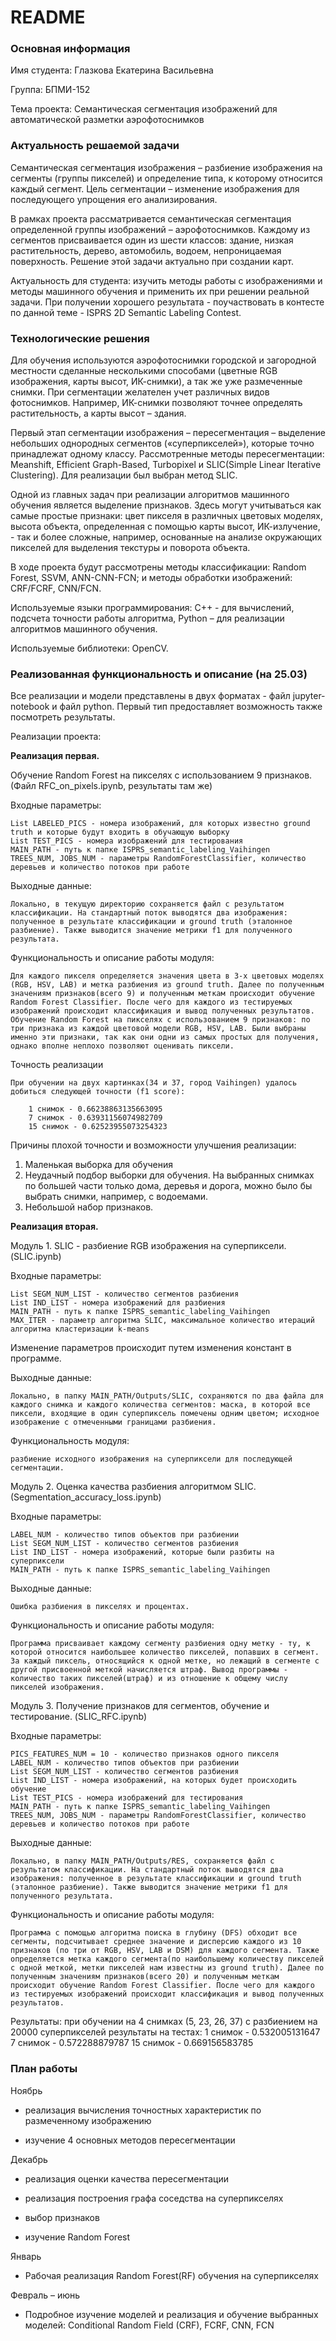 # README #

### Основная информация ###

Имя студента: Глазкова Екатерина Васильевна

Группа: БПМИ-152 

Тема проекта: Семантическая сегментация изображений для автоматической разметки аэрофотоснимков

### Актуальность решаемой задачи ###

Семантическая сегментация изображения – разбиение изображения на сегменты (группы пикселей) и определение типа, к которому относится каждый сегмент. Цель сегментации – изменение изображения для последующего упрощения его анализирования. 

В рамках проекта рассматривается семантическая сегментация определенной группы изображений – аэрофотоснимков. Каждому из сегментов присваивается один из шести классов: здание, низкая растительность, дерево, автомобиль, водоем, непроницаемая поверхность. Решение этой задачи актуально при создании карт. 

Актуальность для студента: изучить методы работы с изображениями и методы машинного обучения и применить их при решении реальной задачи. При получении хорошего результата - поучаствовать в контесте по данной теме - ISPRS 2D Semantic Labeling Contest.

### Технологические решения ###

Для обучения используются аэрофотоснимки городской и загородной местности сделанные несколькими способами (цветные RGB изображения, карты высот, ИК-снимки), а так же уже размеченные снимки. При сегментации желателен учет различных видов фотоснимков. Например, ИК-снимки позволяют точнее определять растительность, а карты высот – здания. 

Первый этап сегментации изображения – пересегментация – выделение небольших однородных сегментов («суперпикселей»), которые точно принадлежат одному классу. Рассмотренные методы пересегментации: Meanshift, Efficient Graph-Based, Turbopixel и SLIC(Simple Linear Iterative Clustering). Для реализации был выбран метод SLIC. 

Одной из главных задач при реализации алгоритмов машинного обучения является выделение признаков. Здесь могут учитываться как самые простые признаки: цвет пикселя в различных цветовых моделях, высота объекта, определенная с помощью карты высот, ИК-излучение, - так и более сложные, например, основанные на анализе окружающих пикселей для выделения текстуры и поворота объекта. 

В ходе проекта будут рассмотрены методы классификации: Random Forest, SSVM, ANN-CNN-FCN; и методы обработки изображений: CRF/FCRF, CNN/FCN. 

Используемые языки программирования: C++ - для вычислений, подсчета точности работы алгоритма, Python – для реализации алгоритмов машинного обучения. 

Используемые библиотеки: OpenCV.


### Реализованная функциональность и описание (на 25.03) ###


Все реализации и модели представлены в двух форматах - файл jupyter-notebook и файл python. Первый тип предоставляет возможность также посмотреть результаты.

Реализации проекта:

**Реализация первая.**

Обучение Random Forest на пикселях с использованием 9 признаков. (Файл RFC_on_pixels.ipynb, результаты там же)

Входные параметры:

    List LABELED_PICS - номера изображений, для которых известно ground truth и которые будут входить в обучающую выборку 
    List TEST_PICS - номера изображений для тестирования
    MAIN_PATH - путь к папке ISPRS_semantic_labeling_Vaihingen 
    TREES_NUM, JOBS_NUM - параметры RandomForestClassifier, количество деревьев и количество потоков при работе

Выходные данные:

    Локально, в текущую директорию сохраняется файл с результатом классификации. На стандартный поток выводятся два изображения: полученное в результате классификации и ground truth (эталонное разбиение). Также выводится значение метрики f1 для полученного результата.

Функциональность и описание работы модуля: 

    Для каждого пикселя определяется значения цвета в 3-х цветовых моделях (RGB, HSV, LAB) и метка разбиения из ground truth. Далее по полученным значениям признаков(всего 9) и полученным меткам происходит обучение Random Forest Classifier. После чего для каждого из тестируемых изображений происходит классификация и вывод полученных результатов. 
    Обучение Random Forest на пикселях с использованием 9 признаков: по три признака из каждой цветовой модели RGB, HSV, LAB. Были выбраны именно эти признаки, так как они одни из самых простых для получения, однако вполне неплохо позволяют оценивать пиксели. 

Точность реализации

    При обучении на двух картинках(34 и 37, город Vaihingen) удалось добиться следующей точности (f1 score):

        1 снимок - 0.66238863135663095
        7 снимок - 0.63931156074982709
        15 снимок - 0.62523955073254323

Причины плохой точности и возможности улучшения реализации: 

1. Маленькая выборка для обучения
2. Неудачный подбор выборки для обучения. На выбранных снимках по большей части только дома, деревья и дорога, можно было бы выбрать снимки, например, с водоемами.
3. Небольшой набор признаков.

**Реализация вторая.** 

Модуль 1. SLIC - разбиение RGB изображения на суперпиксели. (SLIC.ipynb)

Входные параметры:

    List SEGM_NUM_LIST - количество сегментов разбиения
    List IND_LIST - номера изображений для разбиения
    MAIN_PATH - путь к папке ISPRS_semantic_labeling_Vaihingen
    MAX_ITER - параметр алгоритма SLIC, максимальное количество итераций алгоритма кластеризации k-means
		
Изменение параметров происходит путем изменения констант в программе.

Выходные данные:
			
    Локально, в папку MAIN_PATH/Outputs/SLIC, сохраняются по два файла для каждого снимка и каждого количества сегментов: маска, в которой все пиксели, входящие в один суперпиксель помечены одним цветом; исходное изображение с отмеченными границами разбиения.

Функциональность модуля: 

    разбиение исходного изображения на суперпиксели для последующей сегментации.

		

Модуль 2. Оценка качества разбиения алгоритмом SLIC. (Segmentation_accuracy_loss.ipynb)

Входные параметры:

    LABEL_NUM - количество типов объектов при разбиении
    List SEGM_NUM_LIST - количество сегментов разбиения
    List IND_LIST - номера изображений, которые были разбиты на суперпиксели
    MAIN_PATH - путь к папке ISPRS_semantic_labeling_Vaihingen 

Выходные данные:

    Ошибка разбиения в пикселях и процентах.

Функциональность и описание работы модуля: 
    
    Программа присваивает каждому сегменту разбиения одну метку - ту, к которой относится наибольшее количество пикселей, попавших в сегмент. За каждый пиксель, относящийся к одной метке, но лежащий в сегменте с другой присвоенной меткой начисляется штраф. Вывод программы - количество таких пикселей(штраф) и из отношение к общему числу пикселей изображения.


Модуль 3. Получение признаков для сегментов, обучение и тестирование. (SLIC_RFC.ipynb)
		
Входные параметры:

    PICS_FEATURES_NUM = 10 - количество признаков одного пикселя
    LABEL_NUM - количество типов объектов при разбиении
    List SEGM_NUM_LIST - количество сегментов разбиения
    List IND_LIST - номера изображений, на которых будет происходить обучение
    List TEST_PICS - номера изображений для тестирования
    MAIN_PATH - путь к папке ISPRS_semantic_labeling_Vaihingen 
    TREES_NUM, JOBS_NUM - параметры RandomForestClassifier, количество деревьев и количество потоков при работе

Выходные данные:

    Локально, в папку MAIN_PATH/Outputs/RES, сохраняется файл с результатом классификации. На стандартный поток выводятся два изображения: полученное в результате классификации и ground truth (эталонное разбиение). Также выводится значение метрики f1 для полученного результата.

Функциональность и описание работы модуля: 
			
    Программа с помощью алгоритма поиска в глубину (DFS) обходит все сегменты, подсчитывает среднее значение и дисперсию каждого из 10 признаков (по три от RGB, HSV, LAB и DSM) для каждого сегмента. Также определяется метка каждого сегмента(по наибольшему количеству пикселей с одной меткой, метки пикселей нам известны из ground truth). Далее по полученным значениям признаков(всего 20) и полученным меткам происходит обучение Random Forest Classifier. После чего для каждого из тестируемых изображений происходит классификация и вывод полученных результатов. 

Результаты: 
при обучении на 4 снимках (5, 23, 26, 37) с разбиением на 20000 суперпикселей результаты на тестах:
        1 снимок - 0.532005131647
        7 снимок - 0.572288879787
        15 снимок - 0.669156583785


### План работы ###

Ноябрь

* реализация вычисления точностных характеристик по размеченному изображению

* изучение 4 основных методов пересегментации 

Декабрь

* реализация оценки качества пересегментации

* реализация построения графа соседства на суперпикселях

* выбор признаков

* изучение Random Forest 

Январь

* Рабочая реализация Random Forest(RF) обучения на суперпикселях 

Февраль – июнь

* Подробное изучение моделей и реализация и обучение выбранных моделей: Conditional Random Field (CRF), FCRF, CNN, FCN
